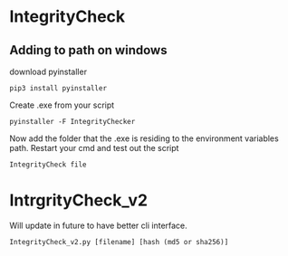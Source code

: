 # IntegrityCheck

## Adding to path on windows

download pyinstaller
```
pip3 install pyinstaller
```

Create .exe from your script
```
pyinstaller -F IntegrityChecker
```

Now add the folder that the .exe is residing to the environment variables path.
Restart your cmd and test out the script
```
IntegrityCheck file
```

# IntrgrityCheck_v2
Will update in future to have better cli interface.
```
IntegrityCheck_v2.py [filename] [hash (md5 or sha256)]
```
